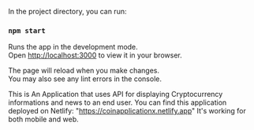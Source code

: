 In the project directory, you can run:

### `npm start`

Runs the app in the development mode.\
Open [http://localhost:3000](http://localhost:3000) to view it in your browser.

The page will reload when you make changes.\
You may also see any lint errors in the console.
 
 This is An Application that uses API for displaying Cryptocurrency informations and news to an end user.
 You can  find this application deployed on Netlify:
 "https://coinapplicationx.netlify.app"
 It's working for both mobile and web.
